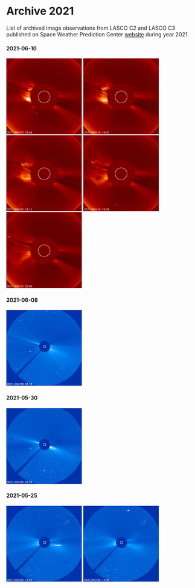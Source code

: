 # Archive 2021

List of archived image observations from LASCO C2 and LASCO C3 published on Space Weather Prediction Center [website](https://www.swpc.noaa.gov/products/lasco-coronagraph) during year 2021.


#### 2021-06-10

<a href="img/20210610-01.png"><img src="img/20210610-01.png" width="200"></a> <a href="img/20210610-02.png"><img src="img/20210610-02.png" width="200"></a> <a href="img/20210610-03.png"><img src="img/20210610-03.png" width="200"></a> <a href="img/20210610-04.png"><img src="img/20210610-04.png" width="200"></a> <a href="img/20210610-05.png"><img src="img/20210610-05.png" width="200"></a>

#### 2021-06-08

<a href="img/20210608-01.png"><img src="img/20210608-01.png" width="200"></a>

#### 2021-05-30

<a href="img/20210530-01.png"><img src="img/20210530-01.png" width="200"></a>

#### 2021-05-25

<a href="img/20210525-01.png"><img src="img/20210525-01.png" width="200"></a> <a href="img/20210525-02.png"><img src="img/20210525-02.png" width="200"></a>

